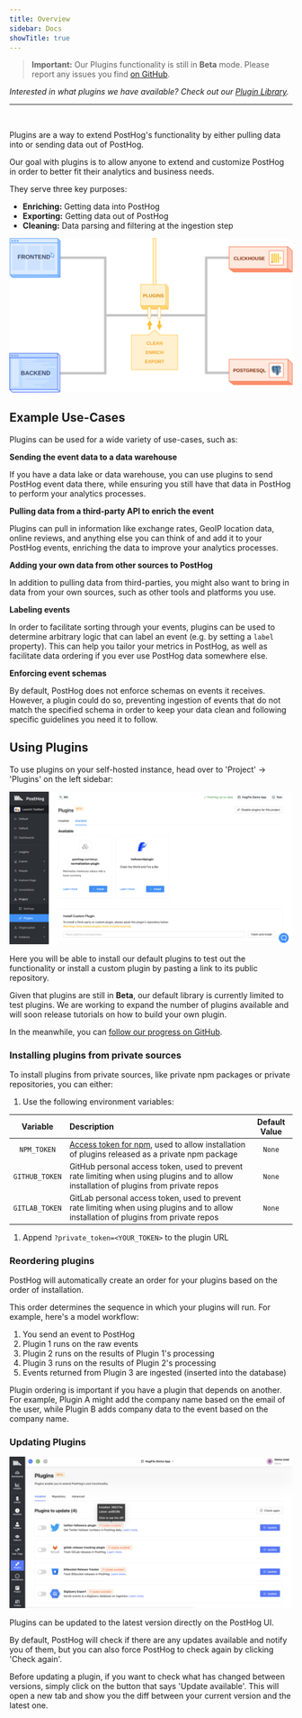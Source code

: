 ```yaml
---
title: Overview
sidebar: Docs
showTitle: true
---
```


> **Important:** Our Plugins functionality is still in **Beta** mode. Please report any issues you find [on GitHub](https://github.com/PostHog/posthog/issues). 

_Interested in what plugins we have available? Check out our [Plugin Library](/plugins)._

<hr /><br />

Plugins are a way to extend PostHog's functionality by either pulling data into or sending data out of PostHog. 

Our goal with plugins is to allow anyone to extend and customize PostHog in order to better fit their analytics and business needs. 

They serve three key purposes:

- **Enriching:** Getting data into PostHog
- **Exporting:** Getting data out of PostHog
- **Cleaning:** Data parsing and filtering at the ingestion step

![Plugins Diagram](../images/../../images/plugins-diagram.svg)

## Example Use-Cases

Plugins can be used for a wide variety of use-cases, such as:

**Sending the event data to a data warehouse**

If you have a data lake or data warehouse, you can use plugins to send PostHog event data there, while ensuring you still have that data in PostHog to perform your analytics processes.

**Pulling data from a third-party API to enrich the event**

Plugins can pull in information like exchange rates, GeoIP location data, online reviews, and anything else you can think of and add it to your PostHog events, enriching the data to improve your analytics processes.
 
**Adding your own data from other sources to PostHog**

In addition to pulling data from third-parties, you might also want to bring in data from your own sources, such as other tools and platforms you use. 

**Labeling events**

In order to facilitate sorting through your events, plugins can be used to determine arbitrary logic that can label an event (e.g. by setting a `label` property). This can help you tailor your metrics in PostHog, as well as facilitate data ordering if you ever use PostHog data somewhere else.

**Enforcing event schemas**

By default, PostHog does not enforce schemas on events it receives. However, a plugin could do so, preventing ingestion of events that do not match the specified schema in order to keep your data clean and following specific guidelines you need it to follow.

## Using Plugins

To use plugins on your self-hosted instance, head over to 'Project' -> 'Plugins' on the left sidebar:

![Plugins Screenshot](../../images/blog/array/plugins.png)

Here you will be able to install our default plugins to test out the functionality or install a custom plugin by pasting a link to its public repository. 

Given that plugins are still in **Beta**, our default library is currently limited to test plugins. We are working to expand the number of plugins available and will soon release tutorials on how to build your own plugin. 

In the meanwhile, you can [follow our progress on GitHub](https://github.com/PostHog/posthog/issues/1896).

### Installing plugins from private sources

To install plugins from private sources, like private npm packages or private repositories, you can either:

1. Use the following environment variables:

| Variable                   | Description                           | Default Value         |
| :------------------------: | :------------------------------------ | :-------------------: |
| `NPM_TOKEN`| [Access token for npm](https://docs.npmjs.com/about-access-tokens), used to allow installation of plugins released as a private npm package                                 | `None`
| `GITHUB_TOKEN`| GitHub personal access token, used to prevent rate limiting when using plugins and to allow installation of plugins from private repos                      | `None`
| `GITLAB_TOKEN`| GitLab personal access token, used to prevent rate limiting when using plugins and to allow installation of plugins from private repos                      | `None`


1. Append `?private_token=<YOUR_TOKEN>` to the plugin URL

### Reordering plugins

PostHog will automatically create an order for your plugins based on the order of installation.

This order determines the sequence in which your plugins will run. For example, here's a model workflow:

1. You send an event to PostHog
2. Plugin 1 runs on the raw events
3. Plugin 2 runs on the results of Plugin 1's processing
4. Plugin 3 runs on the results of Plugin 2's processing
5. Events returned from Plugin 3 are ingested (inserted into the database)

Plugin ordering is important if you have a plugin that depends on another. For example, Plugin A might add the company name based on the email of the user, while Plugin B adds company data to the event based on the company name.
### Updating Plugins

![Plugins Update Screenshot](../../images/plugin-update.png)

Plugins can be updated to the latest version directly on the PostHog UI.

By default, PostHog will check if there are any updates available and notify you of them, but you can also force PostHog to check again by clicking 'Check again'.

Before updating a plugin, if you want to check what has changed between versions, simply click on the button that says 'Update available'. This will open a new tab and show you the diff between your current version and the latest one. 